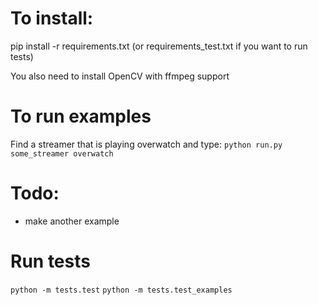 # To install:
pip install -r requirements.txt (or requirements\_test.txt if you want to run tests)

You also need to install OpenCV with ffmpeg support

# To run examples
Find a streamer that is playing overwatch and type:
`python run.py some_streamer overwatch`

# Todo:
  * make another example

# Run tests
`python -m tests.test`
`python -m tests.test_examples`
